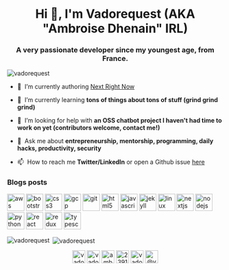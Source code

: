 <h1 align="center">Hi 👋, I'm Vadorequest (AKA "Ambroise Dhenain" IRL)</h1>
<h3 align="center">A very passionate developer since my youngest age, from France.</h3>

<p align="left"> <img src="https://komarev.com/ghpvc/?username=vadorequest" alt="vadorequest" /> </p>

- 🔭&nbsp;&nbsp;I’m currently authoring [Next Right Now](https://github.com/UnlyEd/next-right-now)

- 🌱&nbsp;&nbsp;I’m currently learning **tons of things about tons of stuff (grind grind grind)**

- 🤝&nbsp;&nbsp;I’m looking for help with **an OSS chatbot project I haven't had time to work on yet (contributors welcome, contact me!)**

- 💬&nbsp;&nbsp;Ask me about **entrepreneurship, mentorship, programming, daily hacks, productivity, security**

- 📫&nbsp;&nbsp;How to reach me **Twitter/LinkedIn** or open a Github issue [here](https://github.com/Vadorequest/Vadorequest/issues?q=is%3Aissue+is%3Aopen+sort%3Aupdated-desc)

### Blogs posts
<!-- BLOG-POST-LIST:START -->
<!-- BLOG-POST-LIST:END -->

<p align="left"><img src="https://devicons.github.io/devicon/devicon.git/icons/amazonwebservices/amazonwebservices-original-wordmark.svg" alt="aws" width="40" height="40"/> <img src="https://devicons.github.io/devicon/devicon.git/icons/bootstrap/bootstrap-plain.svg" alt="bootstrap" width="40" height="40"/> <img src="https://devicons.github.io/devicon/devicon.git/icons/css3/css3-original-wordmark.svg" alt="css3" width="40" height="40"/> <img src="https://www.vectorlogo.zone/logos/google_cloud/google_cloud-icon.svg" alt="gcp" width="40" height="40"/> <img src="https://www.vectorlogo.zone/logos/git-scm/git-scm-icon.svg" alt="git" width="40" height="40"/> <img src="https://devicons.github.io/devicon/devicon.git/icons/html5/html5-original-wordmark.svg" alt="html5" width="40" height="40"/> <img src="https://devicons.github.io/devicon/devicon.git/icons/javascript/javascript-original.svg" alt="javascript" width="40" height="40"/> <img src="https://www.vectorlogo.zone/logos/jekyllrb/jekyllrb-icon.svg" alt="jekyll" width="40" height="40"/> <img src="https://devicons.github.io/devicon/devicon.git/icons/linux/linux-original.svg" alt="linux" width="40" height="40"/> <img src="https://cdn.worldvectorlogo.com/logos/nextjs-3.svg" alt="nextjs" width="40" height="40"/> <img src="https://devicons.github.io/devicon/devicon.git/icons/nodejs/nodejs-original-wordmark.svg" alt="nodejs" width="40" height="40"/> <img src="https://devicons.github.io/devicon/devicon.git/icons/python/python-original.svg" alt="python" width="40" height="40"/> <img src="https://devicons.github.io/devicon/devicon.git/icons/react/react-original-wordmark.svg" alt="react" width="40" height="40"/> <img src="https://devicons.github.io/devicon/devicon.git/icons/redux/redux-original.svg" alt="redux" width="40" height="40"/> <img src="https://devicons.github.io/devicon/devicon.git/icons/typescript/typescript-original.svg" alt="typescript" width="40" height="40"/></p><p><img align="left" src="https://github-readme-stats.vercel.app/api/top-langs/?username=vadorequest&layout=compact&hide=php,smarty" alt="vadorequest" /></p>

<p>&nbsp;<img align="center" src="https://github-readme-stats.vercel.app/api?username=vadorequest&show_icons=true&count_private=true&show_icons=true&theme=dracula&hide=php" alt="vadorequest" /></p>

<p align="center">
<a href="https://dev.to/vadorequest" target="blank"><img align="center" src="https://cdn.jsdelivr.net/npm/simple-icons@3.0.1/icons/dev-dot-to.svg" alt="vadorequest" height="30" width="30" /></a>
<a href="https://twitter.com/vadorequest" target="blank"><img align="center" src="https://cdn.jsdelivr.net/npm/simple-icons@3.0.1/icons/twitter.svg" alt="vadorequest" height="30" width="30" /></a>
<a href="https://linkedin.com/in/ambroise-dhenain" target="blank"><img align="center" src="https://cdn.jsdelivr.net/npm/simple-icons@3.0.1/icons/linkedin.svg" alt="ambroise-dhenain" height="30" width="30" /></a>
<a href="https://stackoverflow.com/users/2391795" target="blank"><img align="center" src="https://cdn.jsdelivr.net/npm/simple-icons@3.0.1/icons/stackoverflow.svg" alt="2391795" height="30" width="30" /></a>
<a href="https://codesandbox.com/vadorequest" target="blank"><img align="center" src="https://cdn.jsdelivr.net/npm/simple-icons@3.0.1/icons/codesandbox.svg" alt="vadorequest" height="30" width="30" /></a>
<a href="https://medium.com/@vadorequest" target="blank"><img align="center" src="https://cdn.jsdelivr.net/npm/simple-icons@3.0.1/icons/medium.svg" alt="@vadorequest" height="30" width="30" /></a>
</p>
